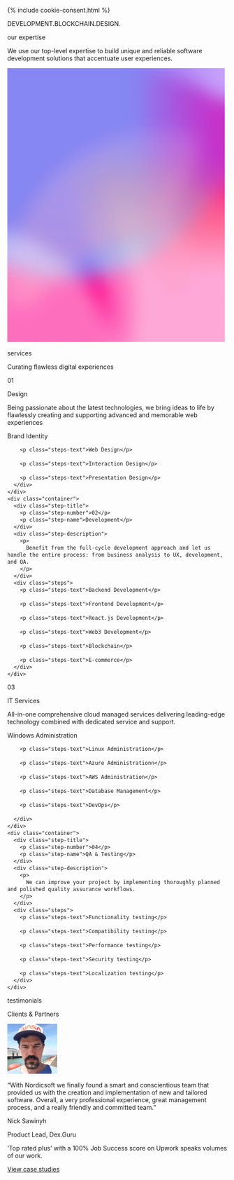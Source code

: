 {% include cookie-consent.html %}
<section id="services">
  <div class="ticker-wrap ticker-wrap-services">
    <div class="ticker">
      <div class="ticker__item">DEVELOPMENT.BLOCKCHAIN.DESIGN.</div>
    </div>
  </div>

  <div class="container">
    <div class="line"></div>
    <div class="service-col">
      <div class="h2-services main-header">
        <p class="h2-text">our expertise</p>
      </div>
      <div class="who-are-we">
        <p>
          We use our top-level expertise to build unique and reliable software development solutions that accentuate user experiences.
        </p>
      </div>
    </div>
    <div class="service-col">
      <div class="serices-image">
        <img
          src="/assets/images/services.png"
          width="498"
          height="625"
          alt=""
        />
      </div>
    </div>
  </div>
  <div class="container">
    <div class="h2-services">
      <p class="h2-text">services</p>
    </div>
  </div>
  <div class="container">
    <p class="h3-text">Curating flawless digital experiences</p>
  </div>
  <div class="step-container">
    <div class="container">
      <div class="step-title">
        <p class="step-number">01</p>
        <p class="step-name">Design</p>
      </div>
      <div class="step-description">
        <p>
          Being passionate about the latest technologies, we bring ideas to life by flawlessly creating and supporting advanced and memorable web experiences
        </p>
      </div>
      <div class="steps">
        <p class="steps-text">Brand Identity</p>

        <p class="steps-text">Web Design</p>

        <p class="steps-text">Interaction Design</p>

        <p class="steps-text">Presentation Design</p>
      </div>
    </div>
    <div class="container">
      <div class="step-title">
        <p class="step-number">02</p>
        <p class="step-name">Development</p>
      </div>
      <div class="step-description">
        <p>
          Benefit from the full-cycle development approach and let us handle the entire process: from business analysis to UX, development, and QA.
        </p>
      </div>
      <div class="steps">
        <p class="steps-text">Backend Development</p>

        <p class="steps-text">Frontend Development</p>

        <p class="steps-text">React.js Development</p>

        <p class="steps-text">Web3 Development</p>

        <p class="steps-text">Blockchain</p>

        <p class="steps-text">E-commerce</p>
      </div>
    </div>

  </div>
  <div class="step-container">
    <div class="container">
      <div class="step-title">
        <p class="step-number">03</p>
        <p class="step-name">IT Services</p>
      </div>
      <div class="step-description">
        <p>
          All-in-one comprehensive cloud managed services delivering leading-edge technology combined with dedicated service and support.
        </p>
      </div>
      <div class="steps">
        <p class="steps-text">Windows Administration</p>

        <p class="steps-text">Linux Administration</p>

        <p class="steps-text">Azure Administrationn</p>

        <p class="steps-text">AWS Administration</p>

        <p class="steps-text">Database Management</p>

        <p class="steps-text">DevOps</p>

      </div>
    </div>
    <div class="container">
      <div class="step-title">
        <p class="step-number">04</p>
        <p class="step-name">QA & Testing</p>
      </div>
      <div class="step-description">
        <p>
          We can improve your project by implementing thoroughly planned and polished quality assurance workflows.
        </p>
      </div>
      <div class="steps">
        <p class="steps-text">Functionality testing</p>

        <p class="steps-text">Compatibility testing</p>

        <p class="steps-text">Performance testing</p>

        <p class="steps-text">Security testing</p>

        <p class="steps-text">Localization testing</p>
      </div>
    </div>

  </div>
</section>
<section class="clients">
  <div class="container">
    <div class="h2-clients">
      <p class="h2-text">testimonials</p>
    </div>
  </div>
  <div class="container">
    <p class="h3-text">Clients & Partners</p>
    <div class="clients-testimonials">
      <div class="testimonial">
        <div class="container">
          <div class="testimonial-image">
            <img
              src="/assets/images/client.jpg"
              width="114"
              height="114"
              alt=""
            />
          </div>
          <div class="testimonial-description">
            <p>
              “With Nordicsoft we finally found a smart and conscientious team that provided us with the creation and implementation of new and tailored software. Overall, a very professional experience, great management process, and a really friendly and committed team.”
            </p>
            <div class="client-title">
              <p>Nick Sawinyh</p>
              <p>Product Lead, Dex.Guru</p>
            </div>
          </div>
        </div>
      </div>
    </div>
  </div>
</section>

<section id="get-in-touch">
  <div class="container">
    <p>‘Top rated plus’ with a 100% Job Success score on Upwork speaks volumes of our work.</p>
    <a class="get-in-touch-link" href="/projects">View case studies</a>
  </div>
</section>
